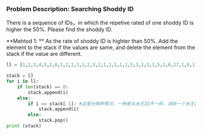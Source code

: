 ### Problem Description: Searching Shoddy ID
There is a sequence of IDs，in which the repetive rated of one shoddy ID is higher the 50%. Please find the shoddy ID.

**Mehtod 1: **
As the rate of shoddy ID is highter than 50%. Add the element to the stack if the values are same, and delete the element from the stack if the value are different.

```python
ll = [1,2,3,4,5,1,6,1,2,1,3,1,2,3,2,1,1,1,1,1,5,1,1,5,1,5,1,6,17,1,8,1,1,1,1,1,1,1,9]

stack = []
for i in ll:
    if len(stack) == 0:
        stack.append(i)
    else:
        if i == stack[-1]: #这里分两种情况，一种是与水王ID不一样，消除一个水王ID，另一种是两个非水王，这样是两个非水王之间的内耗。
            stack.append(i)
        else:
            stack.pop()
print (stack)
```
